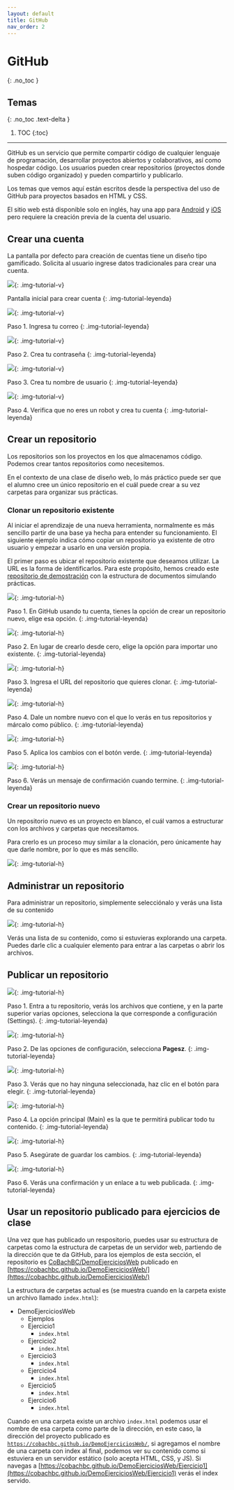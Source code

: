 ```yaml
---
layout: default
title: GitHub
nav_order: 2
---
```


# GitHub
{: .no_toc }

## Temas
{: .no_toc .text-delta }

1. TOC
{:toc}

---

GitHub es un servicio que permite compartir código de cualquier lenguaje de programación, desarrollar proyectos abiertos y colaborativos, así como hospedar código. Los usuarios pueden crear repositorios (proyectos donde suben código organizado) y pueden compartirlo y publicarlo.

Los temas que vemos aquí están escritos desde la perspectiva del uso de GitHub para proyectos basados en HTML y CSS.

El sitio web está disponible solo en inglés, hay una app para [Android](https://play.google.com/store/apps/details?id=com.github.android) y [iOS](https://apps.apple.com/app/github/id1477376905?ls=1) pero requiere la creación previa de la cuenta del usuario.

## Crear una cuenta

La pantalla por defecto para creación de cuentas tiene un diseño tipo gamificado. Solicita al usuario ingrese datos tradicionales para crear una cuenta.

![](/assets/images/github-crear-cuenta-01.png){: .img-tutorial-v}

Pantalla inicial para crear cuenta
{: .img-tutorial-leyenda}

![](/assets/images/github-crear-cuenta-02.png){: .img-tutorial-v}

Paso 1. Ingresa tu correo
{: .img-tutorial-leyenda}

![](/assets/images/github-crear-cuenta-03.png){: .img-tutorial-v}

Paso 2. Crea tu contraseña
{: .img-tutorial-leyenda}

![](/assets/images/github-crear-cuenta-04.png){: .img-tutorial-v}

Paso 3. Crea tu nombre de usuario
{: .img-tutorial-leyenda}

![](/assets/images/github-crear-cuenta-05.png){: .img-tutorial-v}

Paso 4. Verifica que no eres un robot y crea tu cuenta
{: .img-tutorial-leyenda}

## Crear un repositorio

Los repositorios son los proyectos en los que almacenamos código. Podemos crear tantos repositorios como necesitemos.

En el contexto de una clase de diseño web, lo más práctico puede ser que el alumno cree un único repositorio en el cuál puede crear a su vez carpetas para organizar sus prácticas. 

### Clonar un repositorio existente

Al iniciar el aprendizaje de una nueva herramienta, normalmente es más sencillo partir de una base ya hecha para entender su funcionamiento. El siguiente ejemplo indica cómo copiar un repositorio ya existente de otro usuario y empezar a usarlo en una versión propia.

El primer paso es ubicar el repositorio existente que deseamos utilizar. La URL es la forma de identificarlos. Para este propósito, hemos creado este [repositorio de demostración](https://github.com/CoBachBC/DemoEjerciciosWeb) con la estructura de documentos simulando prácticas.

![](/assets/images/github-clonar-repo-01.jpg){: .img-tutorial-h}

Paso 1. En GitHub usando tu cuenta, tienes la opción de crear un repositorio nuevo, elige esa opción.
{: .img-tutorial-leyenda}

![](/assets/images/github-clonar-repo-02.jpg){: .img-tutorial-h}

Paso 2. En lugar de crearlo desde cero, elige la opción para importar uno existente.
{: .img-tutorial-leyenda}

![](/assets/images/github-clonar-repo-03.jpg){: .img-tutorial-h}

Paso 3. Ingresa el URL del repositorio  que quieres clonar.
{: .img-tutorial-leyenda}

![](/assets/images/github-clonar-repo-04.jpg){: .img-tutorial-h}

Paso 4. Dale un nombre nuevo con el que lo verás en tus repositorios y márcalo como público.
{: .img-tutorial-leyenda}

![](/assets/images/github-clonar-repo-05.jpg){: .img-tutorial-h}

Paso 5. Aplica los cambios con el botón verde.
{: .img-tutorial-leyenda}

![](/assets/images/github-clonar-repo-06.jpg){: .img-tutorial-h}

Paso 6. Verás un mensaje de confirmación cuando termine.
{: .img-tutorial-leyenda}


### Crear un repositorio nuevo

Un repositorio nuevo es un proyecto en blanco, el cuál vamos a estructurar con los archivos y carpetas que necesitamos.

Para crerlo es un proceso muy similar a la clonación, pero únicamente hay que darle nombre, por lo que es más sencillo.

![](/assets/images/github-crear-repo-01.jpg){: .img-tutorial-h}

## Administrar un repositorio

Para administrar un repositorio, simplemente selecciónalo y verás una lista de su contenido

![](/assets/images/github-administrar-repo-01.jpg){: .img-tutorial-h}

Verás una lista de su contenido, como si estuvieras explorando una carpeta. Puedes darle clic a cualquier elemento para entrar a las carpetas o abrir los archivos.

## Publicar un repositorio

![](/assets/images/github-publicar-repo-01.jpg){: .img-tutorial-h}

Paso 1. Entra a tu repositorio, verás los archivos que contiene, y en la parte superior varias opciones, selecciona la que corresponde a configuración (Settings).
{: .img-tutorial-leyenda}


![](/assets/images/github-publicar-repo-02.jpg){: .img-tutorial-h}

Paso 2. De las opciones de configuración, selecciona <strong>Pagesz</strong>.
{: .img-tutorial-leyenda}


![](/assets/images/github-publicar-repo-03.jpg){: .img-tutorial-h}

Paso 3. Verás que no hay ninguna seleccionada, haz clic en el botón para elegir.
{: .img-tutorial-leyenda}


![](/assets/images/github-publicar-repo-04.jpg){: .img-tutorial-h}

Paso 4. La opción principal (Main) es la que te permitirá publicar todo tu contenido.
{: .img-tutorial-leyenda}


![](/assets/images/github-publicar-repo-05.jpg){: .img-tutorial-h}

Paso 5. Asegúrate de guardar los cambios.
{: .img-tutorial-leyenda}


![](/assets/images/github-publicar-repo-06.jpg){: .img-tutorial-h}

Paso 6. Verás una confirmación y un enlace a tu web publicada.
{: .img-tutorial-leyenda}

## Usar un repositorio publicado para ejercicios de clase

Una vez que has publicado un respositorio, puedes usar su estructura de carpetas como la estructura de carpetas de un servidor web, partiendo de la dirección que te da GitHub, para los ejemplos de esta sección, el repositorio es [CoBachBC/DemoEjerciciosWeb](https://github.com/CoBachBC/DemoEjerciciosWeb) publicado en [https://cobachbc.github.io/DemoEjerciciosWeb/](https://cobachbc.github.io/DemoEjerciciosWeb/)

La estructura de carpetas actual es (se muestra cuando en la carpeta existe un archivo llamado <code>index.html</code>):

- DemoEjerciciosWeb
    - Ejemplos
    - Ejercicio1
        - <code>index.html</code>
    - Ejercicio2
        - <code>index.html</code>
    - Ejercicio3
        - <code>index.html</code>
    - Ejercicio4
        - <code>index.html</code>
    - Ejercicio5
        - <code>index.html</code>
    - Ejercicio6
        - <code>index.html</code>

Cuando en una carpeta existe un archivo <code>index.html</code> podemos usar el nombre de esa carpeta como parte de la dirección, en este caso, la dirección del proyecto publicado es <code>https://cobachbc.github.io/DemoEjerciciosWeb/</code>, si agregamos el nombre de una carpeta con index al final, podemos ver su contenido como si estuviera en un servidor estático (solo acepta HTML, CSS, y JS). Si navegas a [https://cobachbc.github.io/DemoEjerciciosWeb/Ejercicio1](https://cobachbc.github.io/DemoEjerciciosWeb/Ejercicio1) verás el index servido.